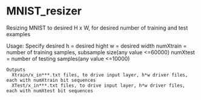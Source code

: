 # MNIST_resizer
Resizing MNIST to desired H x W, for desired number of training  and test examples

Usage:
  Specify desired
     h = desired hight
     w = desired width
     numXtrain = number of training samples, subsample size(any value <=60000) 
     numXtest = number of testing samples(any value <=10000)
     
    Outputs
      Xtrain/x_in***.txt files, to drive input layer, h*w driver files, each with numXtrain bit sequences
      XTest/x_in***.txt files, to drive input layer, h*w driver files, each with numXtest bit sequences

